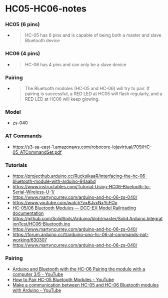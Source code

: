 HC05-HC06-notes
===============
### HC05 (6 pins)
- > HC-05 has 6 pins and is capable of being both a master and slave Bluetooth device

### HC06 (4 pins)
- > HC-06 has 4 pins and can only be a slave device

### Pairing
- > The Bluetooth modules (HC-05 and HC-06) will try to pair. If pairing is successful, a RED LED at HC05 will flash regularly, and a RED LED at HC06 will keep glowing.

### Model
- zs-040

### AT Commands
- https://s3-sa-east-1.amazonaws.com/robocore-lojavirtual/709/HC-05_ATCommandSet.pdf

### Tutorials
- https://projecthub.arduino.cc/RucksikaaR/interfacing-the-hc-06-bluetooth-module-with-arduino-94aabd
- https://www.instructables.com/Tutorial-Using-HC06-Bluetooth-to-Serial-Wireless-U-1/
- https://www.martyncurrey.com/arduino-and-hc-06-zs-040/
- https://www.youtube.com/watch?v=BJvxNxYcFOo
- [HC-05/06 Bluetooth Modules — DCC-EX Model Railroading documentation](https://dcc-ex.com/reference/hardware/bluetooth/hc-05-06.html#hc-05-vs-hc-06)
- https://github.com/SolidSoils/Arduino/blob/master/Solid.Arduino.IntegrationTest/HC06-Bluetooth.ino
- https://www.martyncurrey.com/arduino-and-hc-06-zs-040/
- https://forum.arduino.cc/t/arduino-uno-hc-06-at-commands-not-working/630307
- https://www.martyncurrey.com/arduino-and-hc-06-zs-040/

### Pairing
- [Arduino and Bluetooth with the HC-06 Pairing the module with a computer 3/5 - YouTube](https://www.youtube.com/watch?v=nkBtGI5g1a0)
- [How to Pair HC-05 Bluetooth Modules - YouTube](https://www.youtube.com/watch?v=BXXAcFOTnBo)
- [Make a communication between HC-05 and HC-06 Bluetooth modules with Arduino - YouTube](https://www.youtube.com/watch?v=Y2uwyUNt9ZM)
